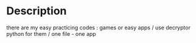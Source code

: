 # Description
there are my easy practicing codes : games or easy apps
/ use decryptor python for them
/ one file - one app